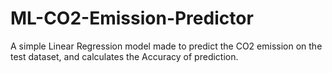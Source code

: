 # ML-CO2-Emission-Predictor
A simple Linear Regression model made to predict the CO2 emission on the test dataset, and calculates the Accuracy of prediction.
